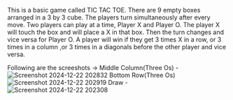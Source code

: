 This is a basic game called TIC TAC TOE. There are 9 empty boxes arranged in a 3 by 3 cube. The players turn simultaneously after every move. Two players can play at a time, Player X and Player O. The player X will touch the box and will place a X in that box. Then the turn changes and vice versa for Player O. A player will win if they get 3 times X in a row, or 3 times in a column ,or 3 times in a diagonals before the other player and vice versa. 

Following are the screeshots ->
Middle Column(Three Os) - ![Screenshot 2024-12-22 202832](https://github.com/user-attachments/assets/2b58517a-e089-42cf-a8e7-919f5d2bddfa)
Bottom Row(Three Os) ![Screenshot 2024-12-22 202919](https://github.com/user-attachments/assets/1b8d9770-0f32-48ea-98e4-6815ceaab4e1)
Draw - ![Screenshot 2024-12-22 202308](https://github.com/user-attachments/assets/031ede2a-9204-45c1-a53d-8f3bf1f1fb3f)
